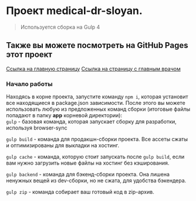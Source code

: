 # Проект medical-dr-sloyan.

> Используется сборка на Gulp 4 
## Также вы можете посмотреть на GitHub Pages этот проект
[Ссылка на главную страницу](https://vovgreba.github.io/medical-dr-sloyan/app/index)
[Ссылка на страницу с главным врачом](https://vovgreba.github.io/medical-dr-sloyan/app/about_skloyan)

### Начало работы

Находясь в корне проекта, запустите команду `npm i`, которая установит все находящиеся в package.json зависимости.
После этого вы можете использовать любую из предложенных команд сборки (итоговые файлы попадают в папку __app__ корневой директории): <br>
`gulp` - базовая команда, которая запускает сборку для разработки, используя browser-sync

`gulp build` - команда для продакшн-сборки проекта. Все ассеты сжаты и оптимизированы для выкладки на хостинг.

`gulp cache` - команда, которую стоит запускать после `gulp build`, если вам нужно загрузить новые файлы на хостинг без кэширования.

`gulp backend` - команда для бэкенд-сборки проекта. Она лишена ненужных вещей из dev-сборки, но не сжата, для удобства бэкендера.

`gulp zip` - команда собирает ваш готовый код в zip-архив.
